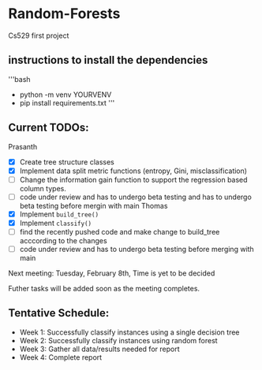 # Random-Forests
Cs529 first project

## instructions to install the dependencies
'''bash
- python -m venv YOURVENV
- pip install requirements.txt
''' 

## Current TODOs:

Prasanth
- [x] Create tree structure classes
- [x] Implement data split metric functions (entropy, Gini, misclassification)
- [ ] Change the information gain function to support the regression based column types.
- [ ] code under review and has to undergo beta testing and has to undergo beta testing before mergin with main
Thomas
- [x] Implement `build_tree()`
- [x] Implement `classify()`
- [ ] find the recently pushed code and make change to build_tree acccording to the changes
- [ ] code under review and has to undergo beta testing before merging with main

Next meeting: Tuesday, February 8th, Time is yet to be decided

Futher tasks will be added soon as the meeting completes.

## Tentative Schedule:

- Week 1: Successfully classify instances using a single decision tree
- Week 2: Successfully classify instances using random forest
- Week 3: Gather all data/results needed for report
- Week 4: Complete report
